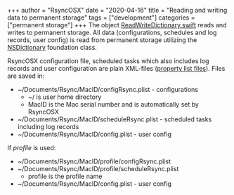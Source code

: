 +++
author = "RsyncOSX"
date = "2020-04-16"
title =  "Reading and writing data to permanent storage"
tags = ["development"]
categories = ["permanent storage"]
+++
The object [ReadWriteDictionary.swift](https://github.com/rsyncOSX/RsyncOSX/blob/master/RsyncOSX/ReadWriteDictionary.swift) reads and writes to permanent storage. All data (configurations, schedules and log records, user config) is read from permanent storage utilizing the [NSDictionary](https://developer.apple.com/documentation/foundation/nsdictionary) foundation class.

RsyncOSX configuration file, scheduled tasks which also includes log records and user configuration are plain XML-files ([property list files](https://en.wikipedia.org/wiki/Property_list)). Files are saved in:

- ~/Documents/Rsync/MacID/configRsync.plist - configurations
  - ~/ is user home directory
  - MacID is the Mac serial number and is automatically set by RsyncOSX
- ~/Documents/Rsync/MacID/scheduleRsync.plist - scheduled tasks including log records
- ~/Documents/Rsync/MacID/config.plist - user config

If _profile_ is used:

- ~/Documents/Rsync/MacID/profile/configRsync.plist
- ~/Documents/Rsync/MacID/profile/scheduleRsync.plist
  - profile is the profile name
- ~/Documents/Rsync/MacID/config.plist - user config
